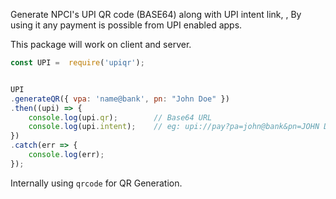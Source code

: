 Generate NPCI's UPI QR code (BASE64) along with UPI intent link, , By using it any payment is possible from UPI enabled apps.

This package will work on client and server.

```js
const UPI =  require('upiqr');


UPI
.generateQR({ vpa: 'name@bank', pn: "John Doe" })
.then((upi) => {
    console.log(upi.qr);        // Base64 URL
    console.log(upi.intent);    // eg: upi://pay?pa=john@bank&pn=JOHN DOE
})
.catch(err => {
    console.log(err);
});

```

Internally using `qrcode` for QR Generation.